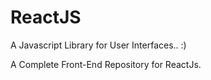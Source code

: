 # ReactJS
A Javascript Library for User Interfaces.. :)

A Complete Front-End Repository for ReactJs.
